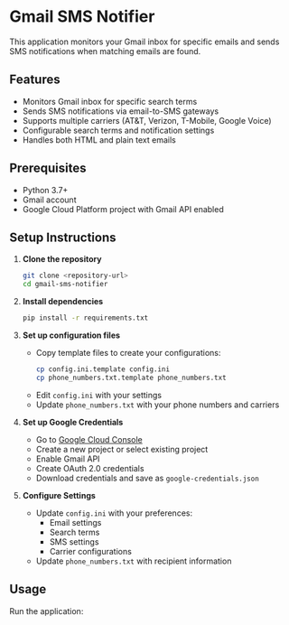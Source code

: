 # Gmail SMS Notifier

This application monitors your Gmail inbox for specific emails and sends SMS notifications when matching emails are found.

## Features
- Monitors Gmail inbox for specific search terms
- Sends SMS notifications via email-to-SMS gateways
- Supports multiple carriers (AT&T, Verizon, T-Mobile, Google Voice)
- Configurable search terms and notification settings
- Handles both HTML and plain text emails

## Prerequisites
- Python 3.7+
- Gmail account
- Google Cloud Platform project with Gmail API enabled

## Setup Instructions

1. **Clone the repository**
   ```bash
   git clone <repository-url>
   cd gmail-sms-notifier
   ```

2. **Install dependencies**
   ```bash
   pip install -r requirements.txt
   ```

3. **Set up configuration files**
   - Copy template files to create your configurations:
     ```bash
     cp config.ini.template config.ini
     cp phone_numbers.txt.template phone_numbers.txt
     ```
   - Edit `config.ini` with your settings
   - Update `phone_numbers.txt` with your phone numbers and carriers

4. **Set up Google Credentials**
   - Go to [Google Cloud Console](https://console.cloud.google.com)
   - Create a new project or select existing project
   - Enable Gmail API
   - Create OAuth 2.0 credentials
   - Download credentials and save as `google-credentials.json`

5. **Configure Settings**
   - Update `config.ini` with your preferences:
     - Email settings
     - Search terms
     - SMS settings
     - Carrier configurations
   - Update `phone_numbers.txt` with recipient information

## Usage

Run the application: